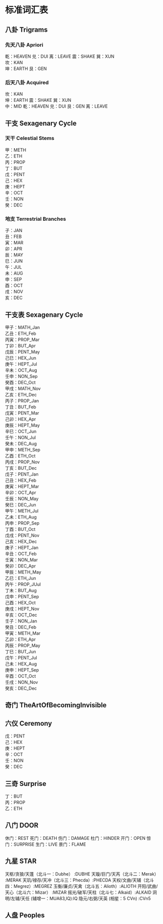 # 标准词汇表

## 八卦 Trigrams
### 先天八卦 Apriori
乾：HEAVEN
兑：DUI
离：LEAVE
震：SHAKE
巽：XUN  
坎：KAN  
坤：EARTH
艮：GEN
### 后天八卦 Acquired
坎：KAN  
坤：EARTH
震：SHAKE
巽：XUN  
中：MID
乾：HEAVEN
兑：DUI
艮：GEN
离：LEAVE

## 干支 Sexagenary Cycle
### 天干 Celestial Stems
甲：METH  
乙：ETH  
丙：PROP  
丁：BUT  
戊：PENT  
己：HEX  
庚：HEPT  
辛：OCT  
壬：NON  
癸：DEC  
### 地支 Terrestrial Branches
子：JAN  
丑：FEB  
寅：MAR  
卯：APR  
辰：MAY  
巳：JUN  
午：JUL  
未：AUG  
申：SEP  
酉：OCT  
戌：NOV  
亥：DEC  
## 干支表 Sexagenary Cycle
甲子：MATH_Jan  
乙丑：ETH_Feb  
丙寅：PROP_Mar  
丁卯：BUT_Apr  
戊辰：PENT_May  
己巳：HEX_Jun  
庚午：HEPT_Jul  
辛未：OCT_Aug  
壬申：NON_Sep  
癸酉：DEC_Oct  
甲戌：MATH_Nov  
乙亥：ETH_Dec  
丙子：PROP_Jan  
丁丑：BUT_Feb  
戊寅：PENT_Mar  
己卯：HEX_Apr  
庚辰：HEPT_May  
辛巳：OCT_Jun  
壬午：NON_Jul  
癸未：DEC_Aug  
甲申：METH_Sep  
乙酉：ETH_Oct  
丙戌：PROP_Nov  
丁亥：BUT_Dec  
戊子：PENT_Jan  
己丑：HEX_Feb  
庚寅：HEPT_Mar  
辛卯：OCT_Apr  
壬辰：NON_May  
癸巳：DEC_Jun  
甲午：METH_Jul  
乙未：ETH_Aug  
丙申：PROP_Sep  
丁酉：BUT_Oct  
戊戌：PENT_Nov  
己亥：HEX_Dec  
庚子：HEPT_Jan  
辛丑：OCT_Feb  
壬寅：NON_Mar  
癸卯：DEC_Apr  
甲辰：METH_May  
乙巳：ETH_Jun  
丙午：PROP_JUul  
丁未：BUT_Aug  
戊申：PENT_Sep  
己酉：HEX_Oct  
庚戌：HEPT_Nov  
辛亥：OCT_Dec  
壬子：NON_Jan  
癸丑：DEC_Feb  
甲寅：METH_Mar  
乙卯：ETH_Apr  
丙辰：PROP_May  
丁巳：BUT_Jun  
戊午：PENT_Jul  
己未：HEX_Aug  
庚申：HEPT_Sep  
辛酉：OCT_Oct  
壬戌：NON_Nov  
癸亥：DEC_Dec  

## 奇门 TheArtOfBecomingInvisible
## 六仪 Ceremony
戊：PENT  
己：HEX  
庚：HEPT  
辛：OCT  
壬：NON  
癸：DEC  

## 三奇 Surprise
丁：BUT  
丙：PROP  
乙：ETH  

## 八门 DOOR
休门：REST
死门：DEATH
伤门：DAMAGE
杜门：HINDER
开门：OPEN
惊门：SURPRISE
生门：LIVE
景门：FLAME

## 九星 STAR
天枢/贪狼/天蓬（北斗一：Dubhe） :DUBHE
天璇/巨门/天芮（北斗二：Merak） :MERAK
天玑/禄存/天冲（北斗三：Phecda）:PHECDA
天权/文曲/天辅（北斗四：Megrez）:MEGREZ
玉衡/廉贞/天禽（北斗五：Alioth）:ALIOTH
开阳/武曲/天心（北斗六：Mizar） :MIZAR
摇光/破军/天柱（北斗七：Alkaid）:ALKAID
洞明/左辅/天任 (辅增一：MUA83,IQ):IQ
隐元/右弼/天英 (相星：5 CVn)    :CVn5

## 人盘 Peoples
